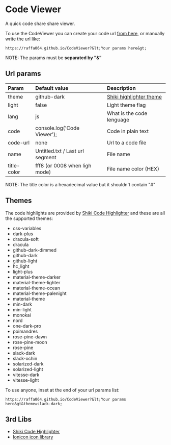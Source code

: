 # Code Viewer

A quick code share share viewer.

To use the CodeViewer you can create your code url [from here](https://raffa064.github.io/CodeViewer/new.html), or manually write the url like:

```
https://raffa064.github.io/CodeViewer?&lt;Your params here&gt;
```

NOTE: The params must be **separated by "&"**

## Url params
| Param       | Default value                   |  Description                       |
| :---------- | :------------------------------ | :--------------------------------- |
| theme       | github-dark                     | [Shiki highlighter theme](#themes) |
| light       | false                           | Light theme flag                   |
| lang        | js                              | What is the code lenguage          |
| code        | console.log('Code Viewer');     | Code in plain text                 |
| code-url    | none                            | Url to a code file                 |
| name        | Untitled.txt / Last url segment | File name                          |
| title-color | fff8 (or 0008 when ligh mode)   | File name color (HEX)              |

NOTE: The title color is a hexadecimal value but it shouldn't contain "#"

<a name="themes"></a>
## Themes
The code highlights are provided by [Shiki Code Highlighter](https://github.com/shikijs/shiki/) and these are all the supported themes:
- css-variables
- dark-plus
- dracula-soft
- dracula
- github-dark-dimmed
- github-dark
- github-light
- hc_light
- light-plus
- material-theme-darker
- material-theme-lighter
- material-theme-ocean
- material-theme-palenight
- material-theme
- min-dark
- min-light
- monokai
- nord
- one-dark-pro
- poimandres
- rose-pine-dawn
- rose-pine-moon
- rose-pine
- slack-dark
- slack-ochin
- solarized-dark
- solarized-light
- vitesse-dark
- vitesse-light

To use anyone, inset at the end of your url params list:

```
https://raffa064.github.io/CodeViewer?&lt;Your params here&gt&theme=slack-dark;
```

## 3rd Libs
- [Shiki Code Highlighter](https://github.com/shikijs/shiki/)
- [Ionicon icon library](https://ionic.io/ionicons)